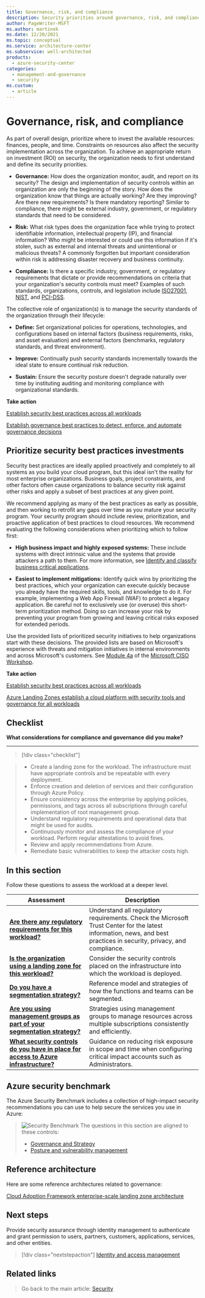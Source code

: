 ```yaml
---
title: Governance, risk, and compliance
description: Security priorities around governance, risk, and compliance.
author: PageWriter-MSFT
ms.author: martinek
ms.date: 12/20/2021
ms.topic: conceptual
ms.service: architecture-center
ms.subservice: well-architected
products:
  - azure-security-center
categories:
  - management-and-governance
  - security
ms.custom:
  - article
---
```


<!-- cSpell:ignore NIST -->

# Governance, risk, and compliance

As part of overall design, prioritize where to invest the available resources: finances, people, and time. Constraints on resources also affect the security implementation across the organization. To achieve an appropriate return on investment (ROI) on security, the organization needs to first understand and define its security priorities.

- **Governance:** How does the organization monitor, audit, and report on its security? The design and implementation of security controls within an organization are only the beginning of the story. How does the organization know that things are actually working? Are they improving? Are there new requirements? Is there mandatory reporting? Similar to compliance, there might be external industry, government, or regulatory standards that need to be considered.

- **Risk:** What risk types does the organization face while trying to protect identifiable information, intellectual property (IP), and financial information? Who might be interested or could use this information if it's stolen, such as external and internal threats and unintentional or malicious threats? A commonly forgotten but important consideration within risk is addressing disaster recovery and business continuity.

- **Compliance:** Is there a specific industry, government, or regulatory requirements that dictate or provide recommendations on criteria that your organization's security controls must meet? Examples of such standards, organizations, controls, and legislation include [ISO27001]( https://www.iso.org/isoiec-27001-information-security.html), [NIST]( https://www.nist.gov), and [PCI-DSS]( https://www.pcicomplianceguide.org/faq).

The collective role of organization(s) is to manage the security standards of the organization through their lifecycle:

- **Define:** Set organizational policies for operations, technologies, and configurations based on internal factors (business requirements, risks, and asset evaluation) and external factors (benchmarks, regulatory standards, and threat environment).

- **Improve:** Continually push security standards incrementally towards the ideal state to ensure continual risk reduction.

- **Sustain:** Ensure the security posture doesn't degrade naturally over time by instituting auditing and monitoring compliance with organizational standards.

**Take action**

[Establish security best practices across all workloads](/azure/cloud-adoption-framework/secure)

[Establish governance best practices to detect, enforce, and automate governance decisions](/azure/cloud-adoption-framework/govern)


## Prioritize security best practices investments

Security best practices are ideally applied proactively and completely to all systems as you build your cloud program, but this ideal isn't the reality for most enterprise organizations. Business goals, project constraints, and other factors often cause organizations to balance security risk against other risks and apply a subset of best practices at any given point.

We recommend applying as many of the best practices as early as possible, and then working to retrofit any gaps over time as you mature your security program. Your security program should include review, prioritization, and proactive application of best practices to cloud resources. We recommend evaluating the following considerations when  prioritizing which to follow first:

- **High business impact and highly exposed systems:** These include systems with direct intrinsic value and the systems that provide attackers a path to them. For more information, see [Identify and classify business critical applications](./design-apps-services.md).

- **Easiest to implement mitigations:** Identify quick wins by prioritizing the best practices, which your organization can execute quickly because you already have the required skills, tools, and knowledge to do it. For example, implementing a Web App Firewall (WAF) to protect a legacy application. Be careful not to exclusively use (or overuse) this short-term prioritization method. Doing so can increase your risk by preventing your program from growing and leaving critical risks exposed for extended periods.

Use the provided lists of prioritized security initiatives to help organizations start with these decisions. The provided lists are based on Microsoft's experience with threats and mitigation initiatives in internal environments and across Microsoft's customers. See [Module 4a](/office365/securitycompliance/ciso-workshop-module-4a) of the [Microsoft CISO Workshop](/security/ciso-workshop/ciso-workshop).

**Take action**

[Establish security best practices across all workloads](/azure/cloud-adoption-framework/secure)

[Azure Landing Zones establish a cloud platform with security tools and governance for all workloads](/azure/cloud-adoption-framework/ready/landing-zone/)

## Checklist
**What considerations for compliance and governance did you make?**
***
> [!div class="checklist"]

> - Create a landing zone for the workload. The infrastructure must have appropriate controls and be repeatable with every deployment.
> - Enforce creation and deletion of services and their configuration through Azure Policy.
> - Ensure consistency across the enterprise by applying policies, permissions, and tags across all subscriptions through careful implementation of root management group.
> - Understand regulatory requirements and operational data that might be used for audits.
> - Continuously monitor and assess the compliance of your workload. Perform regular attestations to avoid fines.
> - Review and apply recommendations from Azure.
> - Remediate basic vulnerabilities to keep the attacker costs high.

## In this section

Follow these questions to assess the workload at a deeper level.

|Assessment|Description|
|---|---|
|[**Are there any regulatory requirements for this workload?**](design-regulatory-compliance.md)|Understand all regulatory requirements. Check the Microsoft Trust Center for the latest information, news, and best practices in security, privacy, and compliance.|
|[**Is the organization using a landing zone for this workload?**](design-governance-landing-zone.md)|Consider the security controls placed on the infrastructure into which the workload is deployed.|
|[**Do you have a segmentation strategy?**](design-segmentation.md)|Reference model and strategies of how the functions and teams can be segmented.|
|[**Are you using management groups as part of your segmentation strategy?**](design-management-groups.md)|Strategies using management groups to manage resources across multiple subscriptions consistently and efficiently.|
|[**What security controls do you have in place for access to Azure infrastructure?**](design-admins.md)|Guidance on reducing risk exposure in scope and time when configuring critical impact accounts such as Administrators. |

## Azure security benchmark

The Azure Security Benchmark includes a collection of high-impact security recommendations you can use to help secure the services you use in Azure:

> ![Security Benchmark](../_images/benchmark-security.svg) The questions in this section are aligned to these controls:
>
> - [Governance and Strategy](/azure/security/benchmarks/security-controls-v2-governance-strategy)
> - [Posture and vulnerability management](/azure/security/benchmarks/security-controls-v2-posture-vulnerability-management)

## Reference architecture

Here are some reference architectures related to governance:

[Cloud Adoption Framework enterprise-scale landing zone architecture](/azure/cloud-adoption-framework/ready/enterprise-scale/architecture)

## Next steps

Provide security assurance through identity management to authenticate and grant permission to users, partners, customers, applications, services, and other entities.

> [!div class="nextstepaction"]
> [Identity and access management](./design-identity.md)

## Related links

> Go back to the main article: [Security](overview.md)
